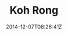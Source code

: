 ---
title: "Koh Rong"
date: 2014-12-07T08:26:41Z
draft: false
description: ""
hasGallery: true
type: post
region: "Southeast Asia"
country: "Cambodia"
thumbnail: "kohrong-1.jpg"
---